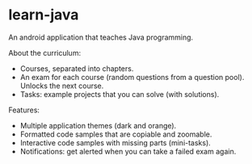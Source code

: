 # learn-java
An android application that teaches Java programming.

About the curriculum:
- Courses, separated into chapters.
- An exam for each course (random questions from a question pool). Unlocks the next course.
- Tasks: example projects that you can solve (with solutions).

Features:
- Multiple application themes (dark and orange).
- Formatted code samples that are copiable and zoomable.
- Interactive code samples with missing parts (mini-tasks).
- Notifications: get alerted when you can take a failed exam again.
